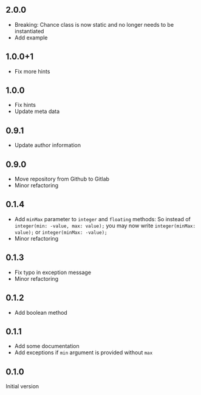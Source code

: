 ## 2.0.0

* Breaking: Chance class is now static and no longer needs to be instantiated
* Add example

## 1.0.0+1

* Fix more hints

## 1.0.0

* Fix hints
* Update meta data

## 0.9.1

* Update author information

## 0.9.0

* Move repository from Github to Gitlab
* Minor refactoring

## 0.1.4

* Add `minMax` parameter to `integer` and `floating` methods:
  So instead of
  `integer(min: -value, max: value);`
  you may now write
  `integer(minMax: value);`
  or
  `integer(minMax: -value);`
* Minor refactoring

## 0.1.3

* Fix typo in exception message
* Minor refactoring

## 0.1.2

* Add boolean method

## 0.1.1

* Add some documentation
* Add exceptions if `min` argument is provided without `max`

## 0.1.0

Initial version
